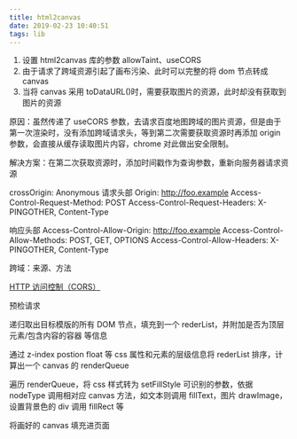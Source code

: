 ```yaml
---
title: html2canvas
date: 2019-02-23 10:40:51
tags: lib
---
```


1. 设置 html2canvas 库的参数 allowTaint、useCORS
2. 由于请求了跨域资源引起了画布污染、此时可以完整的将 dom 节点转成 canvas
3. 当将 canvas 采用 toDataURL()时，需要获取图片的资源，此时却没有获取到图片的资源

原因：虽然传递了 useCORS 参数，去请求百度地图跨域的图片资源，但是由于第一次渲染时，没有添加跨域请求头，等到第二次需要获取资源时再添加 origin 参数，会直接从缓存读取图片内容，chrome 对此做出安全限制。

解决方案：在第二次获取资源时，添加时间戳作为查询参数，重新向服务器请求资源

crossOrigin: Anonymous
请求头部
Origin: http://foo.example
Access-Control-Request-Method: POST
Access-Control-Request-Headers: X-PINGOTHER, Content-Type

响应头部
Access-Control-Allow-Origin: http://foo.example
Access-Control-Allow-Methods: POST, GET, OPTIONS
Access-Control-Allow-Headers: X-PINGOTHER, Content-Type

跨域：来源、方法

[HTTP 访问控制（CORS）](https://developer.mozilla.org/zh-CN/docs/Web/HTTP/Access_control_CORS)

预检请求

递归取出目标模版的所有 DOM 节点，填充到一个 rederList，并附加是否为顶层元素/包含内容的容器 等信息

通过 z-index postion float 等 css 属性和元素的层级信息将 rederList 排序，计算出一个 canvas 的 renderQueue

遍历 renderQueue，将 css 样式转为 setFillStyle 可识别的参数，依据 nodeType 调用相对应 canvas 方法，如文本则调用 fillText，图片 drawImage，设置背景色的 div 调用 fillRect 等

将画好的 canvas 填充进页面
